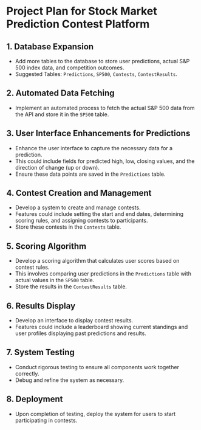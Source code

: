 # Project Plan for Stock Market Prediction Contest Platform

## 1. Database Expansion

- Add more tables to the database to store user predictions, actual S&P 500 index data, and competition outcomes.
- Suggested Tables: `Predictions`, `SP500`, `Contests`, `ContestResults`.

## 2. Automated Data Fetching

- Implement an automated process to fetch the actual S&P 500 data from the API and store it in the `SP500` table.

## 3. User Interface Enhancements for Predictions

- Enhance the user interface to capture the necessary data for a prediction.
- This could include fields for predicted high, low, closing values, and the direction of change (up or down).
- Ensure these data points are saved in the `Predictions` table.

## 4. Contest Creation and Management

- Develop a system to create and manage contests.
- Features could include setting the start and end dates, determining scoring rules, and assigning contests to participants.
- Store these contests in the `Contests` table.

## 5. Scoring Algorithm

- Develop a scoring algorithm that calculates user scores based on contest rules.
- This involves comparing user predictions in the `Predictions` table with actual values in the `SP500` table.
- Store the results in the `ContestResults` table.

## 6. Results Display

- Develop an interface to display contest results.
- Features could include a leaderboard showing current standings and user profiles displaying past predictions and results.

## 7. System Testing

- Conduct rigorous testing to ensure all components work together correctly.
- Debug and refine the system as necessary.

## 8. Deployment

- Upon completion of testing, deploy the system for users to start participating in contests.
